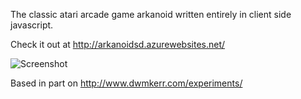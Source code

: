 The classic atari arcade game arkanoid written entirely in client side javascript.

Check it out at http://arkanoidsd.azurewebsites.net/

![Screenshot](https://raw.githubusercontent.com/shiningdragon/Arkanoid/master/screenshot.jpg "Screenshot")


Based in part on http://www.dwmkerr.com/experiments/

